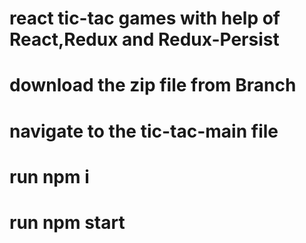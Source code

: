# react tic-tac games with help of React,Redux and Redux-Persist

# download the zip file from Branch

# navigate to the tic-tac-main file

# run npm i
# run npm start

